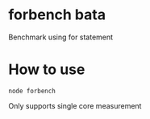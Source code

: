 # forbench bata
Benchmark using for statement
# How to use
```
node forbench
```
Only supports single core measurement
